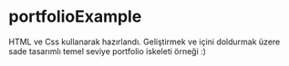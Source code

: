 # portfolioExample
HTML ve Css kullanarak hazırlandı.
Geliştirmek ve içini doldurmak üzere sade tasarımlı temel seviye portfolio iskeleti örneği :)


